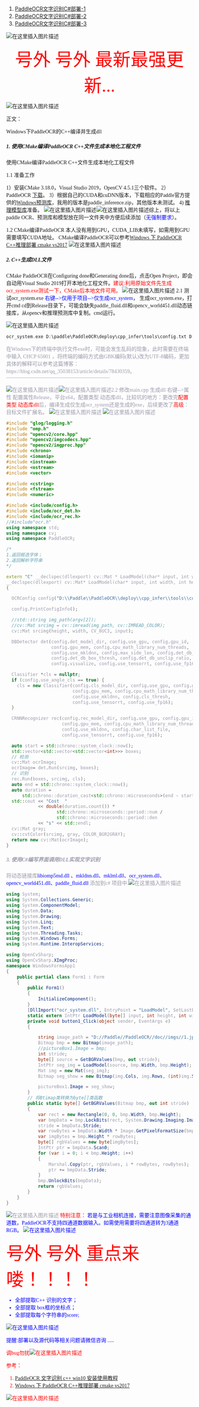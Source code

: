 ﻿
1. [PaddleOCR文字识别C#部署-1](https://blog.csdn.net/ch_ccc/article/details/113857304?spm=1001.2014.3001.5501)
2. [PaddleOCR文字识别C#部署-2](https://blog.csdn.net/ch_ccc/article/details/114386308)
3. [PaddleOCR文字识别C#部署-3](https://blog.csdn.net/ch_ccc/article/details/114573779)

![在这里插入图片描述](https://img-blog.csdnimg.cn/20210324171737288.gif#pic_center)


<center><font size=8 color=red face="行楷"> 号外  号外 最新最强更新...</font></center>

![在这里插入图片描述](https://img-blog.csdnimg.cn/20210413101554186.gif#pic_center)


<font face ="楷体">正文：

Windows下PaddleOCR的C++编译并生成dll

##### 1. 使用CMake编译PaddleOCR C++文件生成本地化工程文件
使用CMake编译PaddleOCR C++文件生成本地化工程文件

1.1 准备工作


1）安装CMake 3.18.0，Visual Studio 2019，OpenCV 4.5.1三个软件。
2）PaddleOCR [下载](https://github.com/PaddlePaddle/PaddleOCR)。
3）根据自己的CUDA和cuDNN版本，下载相应的Paddle官方提供的[Windows预测库](https://www.paddlepaddle.org.cn/documentation/docs/zh/guides/05_inference_deployment/inference/windows_cpp_inference.html)，我用的版本是paddle_inference.zip，其他版本未测试。
4) [推理模型库](https://github.com/PaddlePaddle/PaddleOCR/blob/release/2.0/README_ch.md)准备。
![在这里插入图片描述](https://img-blog.csdnimg.cn/20210219101052251.png?x-oss-process=image/watermark,type_ZmFuZ3poZW5naGVpdGk,shadow_10,text_aHR0cHM6Ly9ibG9nLmNzZG4ubmV0L2NoX2NjYw==,size_16,color_FFFFFF,t_70)![在这里插入图片描述](https://img-blog.csdnimg.cn/20210219101706459.png?x-oss-process=image/watermark,type_ZmFuZ3poZW5naGVpdGk,shadow_10,text_aHR0cHM6Ly9ibG9nLmNzZG4ubmV0L2NoX2NjYw==,size_16,color_FFFFFF,t_70)综上，将以上paddle OCR、预测库和模型放在同一文件夹中方便后续添加（<font color="blue">无强制要求</font>）。

1.2 CMake编译PaddleOCR
本人没有用到GPU，CUDA_LIB未填写，如需用到GPU需要填写CUDA地址。
CMake编译PaddleOCR可以参考[Windows 下 PaddleOCR C++推理部署 cmake vs2017](https://blog.csdn.net/xingtianyao/article/details/110625756)
![在这里插入图片描述](https://img-blog.csdnimg.cn/2021021910242716.png?x-oss-process=image/watermark,type_ZmFuZ3poZW5naGVpdGk,shadow_10,text_aHR0cHM6Ly9ibG9nLmNzZG4ubmV0L2NoX2NjYw==,size_16,color_FFFFFF,t_70)
##### 2. C++生成DLL文件
CMake PaddleOCR在Configuring done和Generating done后，点击Open Project，即会自动用Visual Studio 2019打开本地化工程文件。<font color=red>建议:利用原始文件先生成ocr_system.exe测试一下，CMake后本地文件可用。</font>
![在这里插入图片描述](https://img-blog.csdnimg.cn/20210219103021895.png?x-oss-process=image/watermark,type_ZmFuZ3poZW5naGVpdGk,shadow_10,text_aHR0cHM6Ly9ibG9nLmNzZG4ubmV0L2NoX2NjYw==,size_16,color_FFFFFF,t_70)
2.1 测试ocr_system.exe
<font color=blue>右键-->仅用于项目-->仅生成ocr_system</font>， 生成ocr_system.exe，打开cmd cd到Release目录下，可能会缺失paddle_fluid.dll和opencv_world451.dll动态链接库，从opencv和推理预测库中复制。cmd运行。

![在这里插入图片描述](https://img-blog.csdnimg.cn/20210219131545891.png)
```cpp
ocr_system.exe D:\paddle\PaddleOCR\deploy\cpp_infer\tools\config.txt D:\paddle\PaddleOCR\doc\imgs\1.jpg
```
<font  color=#999aaa>
在Windows下的终端中执行文件exe时，可能会发生乱码的现象，此时需要在终端中输入 CHCP 65001 ，将终端的编码方式由GBK编码(默认)改为UTF-8编码，更加具体的解释可以参考这篇博客：https://blog.csdn.net/qq_35038153/article/details/78430359。
————————————————————


![在这里插入图片描述](https://img-blog.csdnimg.cn/20210219131622798.png)![在这里插入图片描述](https://img-blog.csdnimg.cn/20210219132801228.png?x-oss-process=image/watermark,type_ZmFuZ3poZW5naGVpdGk,shadow_10,text_aHR0cHM6Ly9ibG9nLmNzZG4ubmV0L2NoX2NjYw==,size_16,color_FFFFFF,t_70)2.2 修改main.cpp 生成dll
右键-->属性 配置属性Release，平台x64，配置类型 动态库dll，比较坑的地方：更改完<font color =red>配置类型 动态库dll</font>后，编译生成仅生成ocr_system还是生成的exe，后续更改了<font color =red>高级</font>：目标文件扩展名。
![在这里插入图片描述](https://img-blog.csdnimg.cn/20210219133347421.png?x-oss-process=image/watermark,type_ZmFuZ3poZW5naGVpdGk,shadow_10,text_aHR0cHM6Ly9ibG9nLmNzZG4ubmV0L2NoX2NjYw==,size_16,color_FFFFFF,t_70)
![在这里插入图片描述](https://img-blog.csdnimg.cn/20210219133941890.png?x-oss-process=image/watermark,type_ZmFuZ3poZW5naGVpdGk,shadow_10,text_aHR0cHM6Ly9ibG9nLmNzZG4ubmV0L2NoX2NjYw==,size_16,color_FFFFFF,t_70)
```cpp
#include "glog/logging.h"
#include "omp.h"
#include "opencv2/core.hpp"
#include "opencv2/imgcodecs.hpp"
#include "opencv2/imgproc.hpp"
#include <chrono>
#include <iomanip>
#include <iostream>
#include <ostream>
#include <vector>

#include <cstring>
#include <fstream>
#include <numeric>

#include <include/config.h>
#include <include/ocr_det.h>
#include <include/ocr_rec.h>
//#include"ocr.h"
using namespace std;
using namespace cv;
using namespace PaddleOCR;

/*
1.返回框选字体；
2.返回解析字符串
*/

extern "C" __declspec(dllexport) cv::Mat * LoadModel(char* input, int width, int height);
__declspec(dllexport) cv::Mat* LoadModel(char* input, int width, int height) 
{

  OCRConfig config("D:\\Paddle\\PaddleOCR\\deploy\\cpp_infer\\tools\\config.txt");

  config.PrintConfigInfo();

  //std::string img_path(argv[2]);
  //cv::Mat srcimg = cv::imread(img_path, cv::IMREAD_COLOR);
  cv::Mat srcimg(height, width, CV_8UC3, input);

  DBDetector det(config.det_model_dir, config.use_gpu, config.gpu_id,
                 config.gpu_mem, config.cpu_math_library_num_threads,
                 config.use_mkldnn, config.max_side_len, config.det_db_thresh,
                 config.det_db_box_thresh, config.det_db_unclip_ratio,
                 config.visualize, config.use_tensorrt, config.use_fp16);

  Classifier *cls = nullptr;
  if (config.use_angle_cls == true) {
    cls = new Classifier(config.cls_model_dir, config.use_gpu, config.gpu_id,
                         config.gpu_mem, config.cpu_math_library_num_threads,
                         config.use_mkldnn, config.cls_thresh,
                         config.use_tensorrt, config.use_fp16);
  }

  CRNNRecognizer rec(config.rec_model_dir, config.use_gpu, config.gpu_id,
                     config.gpu_mem, config.cpu_math_library_num_threads,
                     config.use_mkldnn, config.char_list_file,
                     config.use_tensorrt, config.use_fp16);

  auto start = std::chrono::system_clock::now();
  std::vector<std::vector<std::vector<int>>> boxes;
  // 检测
  cv::Mat ocrImage;
  ocrImage= det.Run(srcimg, boxes);
  // 识别
  rec.Run(boxes, srcimg, cls);
  auto end = std::chrono::system_clock::now();
  auto duration =
      std::chrono::duration_cast<std::chrono::microseconds>(end - start);
  std::cout << "Cost  "
            << double(duration.count()) *
                   std::chrono::microseconds::period::num /
                   std::chrono::microseconds::period::den
            << "s" << std::endl;
  cv::Mat gray;
  cv::cvtColor(srcimg, gray, COLOR_BGR2GRAY);
  return new cv::Mat(ocrImage);
}

```





##### 3. 使用C#编写界面调用DLL实现文字识别
将动态链接库<font face="Times New Roman"  color=blue>libiomp5md.dll 、mkldnn.dll、mklml.dll、ocr_system.dll、opencv_world451.dll、paddle_fluid.dll</font > 添加到c# 项目中.![在这里插入图片描述](https://img-blog.csdnimg.cn/20210219135906268.png?x-oss-process=image/watermark,type_ZmFuZ3poZW5naGVpdGk,shadow_10,text_aHR0cHM6Ly9ibG9nLmNzZG4ubmV0L2NoX2NjYw==,size_16,color_FFFFFF,t_70)
```csharp
using System;
using System.Collections.Generic;
using System.ComponentModel;
using System.Data;
using System.Drawing;
using System.Linq;
using System.Text;
using System.Threading.Tasks;
using System.Windows.Forms;
using System.Runtime.InteropServices;

using OpenCvSharp;
using OpenCvSharp.XImgProc;
namespace WindowsFormsApp1
{
    public partial class Form1 : Form
    {
        public Form1()
        {
            InitializeComponent();
        }
        [DllImport("ocr_system.dll", EntryPoint = "LoadModel", SetLastError = true, CharSet = CharSet.Ansi)]
        static extern IntPtr LoadModel(byte[] input, int height, int width);  //out IntPtr seg_res
        private void button1_Click(object sender, EventArgs e)
        {

            string image_path = "D://Paddle//PaddleOCR//doc//imgs//1.jpg";
            Bitmap bmp = new Bitmap(image_path);
            //pictureBox1.Image = bmp;
            int stride;
            byte[] source = GetBGRValues(bmp, out stride);
            IntPtr seg_img = LoadModel(source, bmp.Width, bmp.Height);  //out seg_img
            Mat img = new Mat(seg_img);
            Bitmap seg_show = new Bitmap(img.Cols, img.Rows, (int)img.Step(), System.Drawing.Imaging.PixelFormat.Format24bppRgb, img.Data);

            pictureBox1.Image = seg_show;
        }
        // 将Btimap类转换为byte[]类函数
        public static byte[] GetBGRValues(Bitmap bmp, out int stride)
        {
            var rect = new Rectangle(0, 0, bmp.Width, bmp.Height);
            var bmpData = bmp.LockBits(rect, System.Drawing.Imaging.ImageLockMode.ReadOnly, bmp.PixelFormat);
            stride = bmpData.Stride;
            var rowBytes = bmpData.Width * Image.GetPixelFormatSize(bmp.PixelFormat) / 8;
            var imgBytes = bmp.Height * rowBytes;
            byte[] rgbValues = new byte[imgBytes];
            IntPtr ptr = bmpData.Scan0;
            for (var i = 0; i < bmp.Height; i++)
            {
                Marshal.Copy(ptr, rgbValues, i * rowBytes, rowBytes);
                ptr += bmpData.Stride;
            }
            bmp.UnlockBits(bmpData);
            return rgbValues;
        }
    }
}

```

![在这里插入图片描述](https://img-blog.csdnimg.cn/2021021913572858.png?x-oss-process=image/watermark,type_ZmFuZ3poZW5naGVpdGk,shadow_10,text_aHR0cHM6Ly9ibG9nLmNzZG4ubmV0L2NoX2NjYw==,size_16,color_FFFFFF,t_70)
<font face="楷体" color=red>特别注意：</font>
	<font face="楷体" color =blue>若是与工业相机连接，需要注意图像采集的通道数，<font face="Times New Roman">PaddleOCR<font face="楷体" >不支持四通道数据输入。如需使用需要将四通道转为<font face="Times New Roman">3<font face="楷体" >通道<font face="Times New Roman">RGB。
	</font>
![在这里插入图片描述](https://img-blog.csdnimg.cn/20210226100316603.png?x-oss-process=image/watermark,type_ZmFuZ3poZW5naGVpdGk,shadow_10,text_aHR0cHM6Ly9ibG9nLmNzZG4ubmV0L2NoX2NjYw==,size_16,color_FFFFFF,t_70)



<font size=14 color= red> 
号外 号外 重点来喽！！！！</font>


* <font color=blue>全部提取C++ 识别的文字；</font>
* <font color=blue>全部提取 box框的坐标点；</font>
* <font color=blue>全部提取每个字符串的score;</font>

![在这里插入图片描述](https://img-blog.csdnimg.cn/20210413100747478.gif)


<font face ="楷体">提醒:部署以及源代码等相关问题请微信咨询 ..... 




<font color =red>调bug勿扰![在这里插入图片描述](https://img-blog.csdnimg.cn/20210324174728789.gif#pic_center)




<font face ="楷体">参考：
1. [PaddleOCR 文字识别 c++ win10 安装使用教程](https://blog.csdn.net/qq_38836770/article/details/109548170)
2. [Windows 下 PaddleOCR C++推理部署 cmake vs2017](https://blog.csdn.net/xingtianyao/article/details/110625756)



![在这里插入图片描述](https://img-blog.csdnimg.cn/2021030508391282.jpg?x-oss-process=image/watermark,type_ZmFuZ3poZW5naGVpdGk,shadow_10,text_aHR0cHM6Ly9ibG9nLmNzZG4ubmV0L2NoX2NjYw==,size_16,color_FFFFFF,t_70#pic_center)



